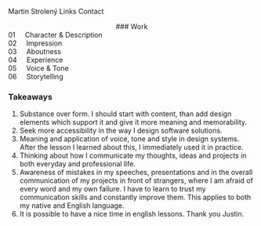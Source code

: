 Martin Strolený
Links
Contact
<center>### Work</center>
01 &nbsp;&nbsp;&nbsp;&nbsp;Character & Description<br>
02 &nbsp;&nbsp;&nbsp;&nbsp;Impression<br>
03 &nbsp;&nbsp;&nbsp;&nbsp;Aboutness<br>
04 &nbsp;&nbsp;&nbsp;&nbsp;Experience<br>
05 &nbsp;&nbsp;&nbsp;&nbsp;Voice & Tone<br>
06 &nbsp;&nbsp;&nbsp;&nbsp;Storytelling<br>


### Takeaways
1. Substance over form. I should start with content, than add design elements which support it and give it more meaning and memorability.
2. Seek more accessibility in the way I design software solutions.
3. Meaning and application of voice, tone and style in design systems. After the lesson I learned about this, I immediately used it in practice.
4. Thinking about how I communicate my thoughts, ideas and projects in both everyday and professional life.
5. Awareness of mistakes in my speeches, presentations and in the overall communication of my projects in front of strangers, where I am afraid of every word and my own failure. I have to learn to trust my communication skills and constantly improve them. This applies to both my native and English language.
6. It is possible to have a nice time in english lessons. Thank you Justin.
